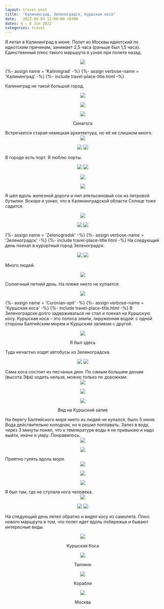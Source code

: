 ```yaml
---
layout: travel-post
title:  "Калининград, Зеленоградск, Куршская коса"
date:   2022-06-04 12:00:00 +0300
dates: 4 – 6 Jun 2022
categories: travel
---
```

<style>
</style>

Я летал в Калининград в июне. Полет из Москвы идиотский по идиотским причинам, занимает 2,5 часа (раньше был 1,5 часа). Единственный плюс такого маршрута я узнал при полете назад.
<center>
<img src="{{site.baseurl}}/assets/img/kaliningrad/0.png" />
<p class="image-label">
</p>
</center>

<center></center>

{%- assign name = 'Kaliningrad' -%}
{%- assign verbose-name = 'Калининград' -%}
{%- include travel-place-title.html -%}

Калиниград не такой большой город.
<center>
<img src="{{site.baseurl}}/assets/img/kaliningrad/1.jpg" />
<p class="image-label">
</p>
</center>
<center>
<img src="{{site.baseurl}}/assets/img/kaliningrad/2.jpg" />
<p class="image-label">
</p>
</center>
<center>
<img src="{{site.baseurl}}/assets/img/kaliningrad/3.jpg" />
<p class="image-label">
Синагога
</p>
</center>
Встречается старая немецкая архитектура, но её не слишком много.
<center>
<img src="{{site.baseurl}}/assets/img/kaliningrad/5.jpg" />
<p class="image-label">
</p>
</center>

<center>
    <div class="side-by-side">
        <img src="{{site.baseurl}}/assets/img/kaliningrad/7.jpg" />
        <img src="{{site.baseurl}}/assets/img/kaliningrad/6.jpg" />
    </div>
    <p class="image-label"></p>
</center>

В городе есть порт. Я люблю порты.
<center>
    <div class="side-by-side">
        <img src="{{site.baseurl}}/assets/img/kaliningrad/8.jpg" />
        <img src="{{site.baseurl}}/assets/img/kaliningrad/9.jpg" />
    </div>
    <p class="image-label"></p>
</center>

<center>
<img src="{{site.baseurl}}/assets/img/kaliningrad/10.jpg" />
<p class="image-label">
</p>
</center>

<center>
<img src="{{site.baseurl}}/assets/img/kaliningrad/12.jpg" />
<p class="image-label">
</p>
</center>

Я шёл вдоль железной дороги и пил апельсиновый сок из литровой бутылки. Вскоре я узнал, что в Калининградской области Солнце тоже садится.
<center>
<img src="{{site.baseurl}}/assets/img/kaliningrad/13.jpg" />
<p class="image-label">
</p>
</center>

<center>
    <div class="side-by-side">
        <img src="{{site.baseurl}}/assets/img/kaliningrad/14.jpg" />
        <img src="{{site.baseurl}}/assets/img/kaliningrad/15.jpg" />
    </div>
    <p class="image-label"></p>
</center>

{%- assign name = 'Zelenogradsk' -%}
{%- assign verbose-name = 'Зеленоградск' -%}
{%- include travel-place-title.html -%}
На следующий день поехал в курортный город Зеленоградск. 
<center>
    <div class="side-by-side-lp">
        <img src="{{site.baseurl}}/assets/img/kaliningrad/16.jpg" />
        <img src="{{site.baseurl}}/assets/img/kaliningrad/17.jpg" />
    </div>
    <p class="image-label"></p>
</center>

Много людей.
<center>
<img src="{{site.baseurl}}/assets/img/kaliningrad/18.jpg" />
<p class="image-label">
</p>
</center>

Солнечный летний день. На пляже никто не купается.
<center>
<img src="{{site.baseurl}}/assets/img/kaliningrad/19.jpg" />
<p class="image-label">
</p>
</center>

{%- assign name = 'Curonian-spit' -%}
{%- assign verbose-name = 'Куршская коса' -%}
{%- include travel-place-title.html -%}
В Зеленоградске долго задерживаться не стал и поехал на Куршскую косу. Куршская коса – это полоса земли, окруженная водой: с одной стороны Балтийским морем и Куршским заливом с другой.
<center>
<img src="{{site.baseurl}}/assets/img/kaliningrad/1.png" />
<p class="image-label">
Я был здесь
</p>
</center>

Туда нечастно ходят автобусы из Зеленоградска.
<center>
    <div class="side-by-side">
        <img src="{{site.baseurl}}/assets/img/kaliningrad/20.jpg" />
        <img src="{{site.baseurl}}/assets/img/kaliningrad/21.jpg" />
    </div>
    <p class="image-label"></p>
</center>
Сама коса состоит из песчаных дюн. По самым большим дюнам (высота Эфа) ходить нельзя, можно только по дорожкам.
<center>
<img src="{{site.baseurl}}/assets/img/kaliningrad/22.jpg" />
<p class="image-label">
</p>
</center>
<center>
<img src="{{site.baseurl}}/assets/img/kaliningrad/23.jpg" />
<p class="image-label">
</p>
</center>
<center>
<img src="{{site.baseurl}}/assets/img/kaliningrad/24.jpg" />
<p class="image-label">
Вид на Куршский залив
</p>
</center>
На берегу Балтийского моря никто из людей не купался, было 5 июня. Вода действительно холодная, но я решил поплавать. Залез в воду, через 3 минуты понял, что к температуре воды я не привыкаю и надо выйти, иначе я умру. Понравилось.
<center>
<img src="{{site.baseurl}}/assets/img/kaliningrad/25.jpg" />
<p class="image-label">
</p>
</center>
<center>
<img src="{{site.baseurl}}/assets/img/kaliningrad/26.jpg" />
<p class="image-label">
</p>
</center>
Приятно гулять вдоль моря.
<center>
<img src="{{site.baseurl}}/assets/img/kaliningrad/27.jpg" />
<p class="image-label">
</p>
</center>
<center>
<img src="{{site.baseurl}}/assets/img/kaliningrad/29.jpg" />
<p class="image-label">
</p>
</center>
<center>
<img src="{{site.baseurl}}/assets/img/kaliningrad/30.jpg" />
<p class="image-label">
</p>
</center>
Я был там, где не ступала нога человека.
<center>
<img src="{{site.baseurl}}/assets/img/kaliningrad/31.jpg" />
<p class="image-label">
</p>
</center>

<center>
    <div class="side-by-side">
        <img src="{{site.baseurl}}/assets/img/kaliningrad/32.jpg" />
        <img src="{{site.baseurl}}/assets/img/kaliningrad/33.jpg" />
    </div>
    <p class="image-label"></p>
</center>

На следующий день летел обратно и видел косу из самолета. Плюс нового маршрута в том, что полет идет вдоль побережья и бывают интересные виды.
<center>
    <div class="side-by-side">
    <div>
        <img src="{{site.baseurl}}/assets/img/kaliningrad/34.jpg" />
    <p class="image-label">Куршская Коса</p>
    </div>
    <div>
        <img src="{{site.baseurl}}/assets/img/kaliningrad/35.jpg" />
    <p class="image-label">Таллинн</p>
    </div>
    </div>
</center>
<center>
    <div class="side-by-side">
    <div>
        <img src="{{site.baseurl}}/assets/img/kaliningrad/36.jpg" />
    <p class="image-label">Корабли</p>
    </div>
    <div>
        <img src="{{site.baseurl}}/assets/img/kaliningrad/37.jpg" />
    <p class="image-label">Москва</p>
    </div>
    </div>
</center>